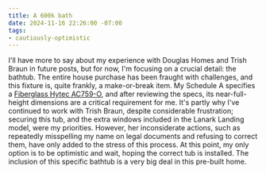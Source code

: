 ```yaml
---
title: A 600k bath
date: 2024-11-16 22:26:00 -07:00
tags:
- cautiously-optimistic
---
```


I'll have more to say about my experience with Douglas Homes and Trish Braun in future posts, but for now, I'm focusing on a crucial detail: the bathtub.  The entire house purchase has been fraught with challenges, and this fixture is, quite frankly, a make-or-break item. My Schedule A specifies a [Fiberglass Hytec AC759-O](https://www.hytec.ca/product-detail/AC759?skuid=AC759-0), and after reviewing the specs, its near-full-height dimensions are a critical requirement for me.  It's partly why I've continued to work with Trish Braun, despite considerable frustration; securing this tub, and the extra windows included in the Lanark Landing model, were my priorities.  However, her inconsiderate actions, such as repeatedly misspelling my name on legal documents and refusing to correct them, have only added to the stress of this process.  At this point, my only option is to be optimistic and wait, hoping the correct tub is installed.  The inclusion of this specific bathtub is a very big deal in this pre-built home.
